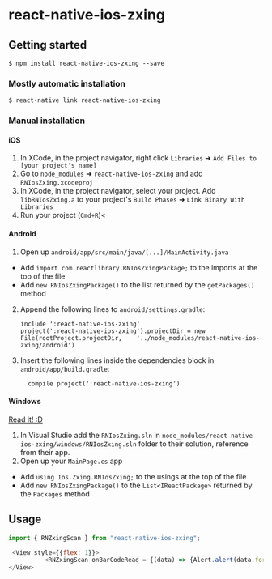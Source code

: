 
# react-native-ios-zxing

## Getting started

`$ npm install react-native-ios-zxing --save`

### Mostly automatic installation

`$ react-native link react-native-ios-zxing`

### Manual installation


#### iOS

1. In XCode, in the project navigator, right click `Libraries` ➜ `Add Files to [your project's name]`
2. Go to `node_modules` ➜ `react-native-ios-zxing` and add `RNIosZxing.xcodeproj`
3. In XCode, in the project navigator, select your project. Add `libRNIosZxing.a` to your project's `Build Phases` ➜ `Link Binary With Libraries`
4. Run your project (`Cmd+R`)<

#### Android

1. Open up `android/app/src/main/java/[...]/MainActivity.java`
  - Add `import com.reactlibrary.RNIosZxingPackage;` to the imports at the top of the file
  - Add `new RNIosZxingPackage()` to the list returned by the `getPackages()` method
2. Append the following lines to `android/settings.gradle`:
  	```
  	include ':react-native-ios-zxing'
  	project(':react-native-ios-zxing').projectDir = new File(rootProject.projectDir, 	'../node_modules/react-native-ios-zxing/android')
  	```
3. Insert the following lines inside the dependencies block in `android/app/build.gradle`:
  	```
      compile project(':react-native-ios-zxing')
  	```

#### Windows
[Read it! :D](https://github.com/ReactWindows/react-native)

1. In Visual Studio add the `RNIosZxing.sln` in `node_modules/react-native-ios-zxing/windows/RNIosZxing.sln` folder to their solution, reference from their app.
2. Open up your `MainPage.cs` app
  - Add `using Ios.Zxing.RNIosZxing;` to the usings at the top of the file
  - Add `new RNIosZxingPackage()` to the `List<IReactPackage>` returned by the `Packages` method


## Usage
```javascript
import { RNZxingScan } from "react-native-ios-zxing";

 <View style={{flex: 1}}>
          <RNZxingScan onBarCodeRead = {(data) => {Alert.alert(data.format,data.content)}} />
</View>
```
